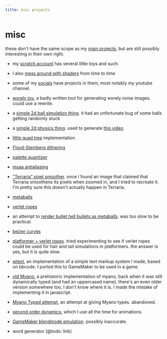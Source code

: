 ```yaml
---
title: misc projects
---
```


# misc

these don't have the same scope as my [main projects](.), but are still possibly interesting in their own right.


- my [scratch account](https://scratch.mit.edu/users/Wainggan/) has several little toys and such.
- I also [mess around with shaders](https://www.shadertoy.com/profile/wainggan) from time to time

- some of my [socials](/social) have projects in them, most notably my youtube channel. 

- [worely toy](https://editor.p5js.org/Wainggan/sketches/tL54E-z-z), a badly written tool for generating worely noise images. could use a rewrite.
- a [simple 2d ball simulation thing](https://editor.p5js.org/Wainggan/sketches/0kUuPKS3x). it had an unfortunate bug of some balls getting randomly stuck
- a [simple 2d physics thing](https://github.com/Wainggan/ballbounce). used to generate [this video](https://www.youtube.com/watch?v=hqT3xtvrFjQ)
- [little quad tree](https://editor.p5js.org/Wainggan/sketches/Co8RTWeUa) implementation
- [Floyd-Steinberg dithering](https://editor.p5js.org/Wainggan/sketches/4TBDOyOMg)
- [palette quantizer](https://editor.p5js.org/Wainggan/sketches/6UfLl91Yv)
- [msaa antialiasing](https://editor.p5js.org/Wainggan/sketches/QMQFzsIzF)
- ["Terraria" pixel smoother](https://editor.p5js.org/Wainggan/sketches/AGu2ugdwn). once I found an image that claimed that Terraria smoothens its pixels when zoomed in, and I tried to recreate it. I'm pretty sure this doesn't actually happen in Terraria.
- [metaballs](https://editor.p5js.org/Wainggan/sketches/nwKbeeCXm)
- [verlet ropes](https://editor.p5js.org/Wainggan/sketches/7KLSUQ8bq)
- an attempt to [render bullet hell bullets as metaballs](https://editor.p5js.org/Wainggan/sketches/Co78ejWvR). was too slow to be practical.
- [bezier curves](https://editor.p5js.org/Wainggan/sketches/d7Wr_cMCl)
- [platformer + verlet ropes](https://editor.p5js.org/Wainggan/sketches/aH1yhMO5K). tried experimenting to see if verlet ropes could be used for hair and tail simulations in platformers. the answer is yes, but it is quite slow. 
- [wtext](https://editor.p5js.org/Wainggan/sketches/0032V6n03), an implementation of a simple text markup system I made, based on bbcode. I ported this to GameMaker to be used in a game.
- [old Myano](https://editor.p5js.org/Wainggan/sketches/e-jkUeuaj), a prehistoric implementation of myano, back when it was still dynamically typed (and had an uppercased name). there's an even older version somewhere too, I don't know where it is. I made the mistake of implementing it in javascript.
- [Myano Typed attempt](https://editor.p5js.org/Wainggan/sketches/cCkLysA1s), an attempt at giving Myano types. abandoned.
- [second order dynamics](https://editor.p5js.org/Wainggan/sketches/R8yDGNkZ9), which I use all the time for animations.
- [GameMaker blendmode emulation](https://editor.p5js.org/Wainggan/sketches/Rn4XYFD5O). possibly inaccurate.
- word generator (@todo: link)

